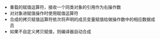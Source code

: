 * 重载的赋值运算符，接收一个同类对象的引用作为右操作数
* 对对象进赋值操作时使用赋值运算符
* 合成的拷贝赋值运算符依次将声明的成员变量赋值给做操作数中的相应数据成员
* 如果不自定义拷贝赋值，则编译器自动合成